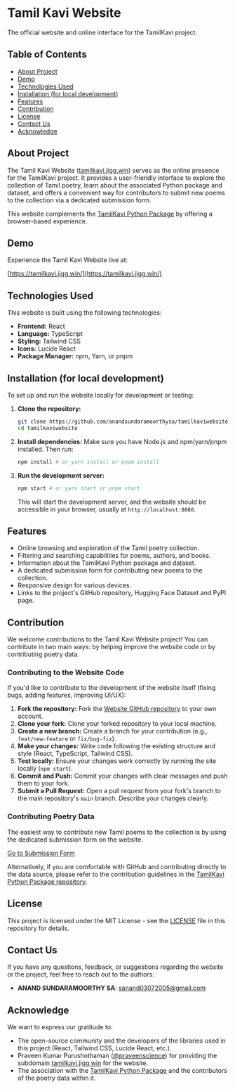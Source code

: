 # Tamil Kavi Website

The official website and online interface for the TamilKavi project.

## Table of Contents

- [About Project](#about-project)
- [Demo](#demo)
- [Technologies Used](#technologies-used)
- [Installation (for local development)](#installation-for-local-development)
- [Features](#features)
- [Contribution](#contribution)
- [License](#license)
- [Contact Us](#contact-us)
- [Acknowledge](#acknowledge)

## About Project

The Tamil Kavi Website ([tamilkavi.jigg.win](https://tamilkavi.jigg.win)) serves as the online presence for the TamilKavi project. It provides a user-friendly interface to explore the collection of Tamil poetry, learn about the associated Python package and dataset, and offers a convenient way for contributors to submit new poems to the collection via a dedicated submission form.

This website complements the [TamilKavi Python Package](https://github.com/anandsundaramoorthysa/tamilkavi) by offering a browser-based experience.

## Demo

Experience the Tamil Kavi Website live at:

[https://tamilkavi.jigg.win/](https://tamilkavi.jigg.win/)

## Technologies Used

This website is built using the following technologies:

* **Frontend:** React
* **Language:** TypeScript
* **Styling:** Tailwind CSS
* **Icons:** Lucide React
* **Package Manager:** npm, Yarn, or pnpm

## Installation (for local development)

To set up and run the website locally for development or testing:

1.  **Clone the repository:**
    ```bash
    git clone https://github.com/anandsundaramoorthysa/tamilkaviwebsite.git
    cd tamilkaviwebsite 
    ```
2.  **Install dependencies:** Make sure you have Node.js and npm/yarn/pnpm installed. Then run:
    ```bash
    npm install # or yarn install or pnpm install
    ```
3.  **Run the development server:**
    ```bash
    npm start # or yarn start or pnpm start
    ```
    This will start the development server, and the website should be accessible in your browser, usually at `http://localhost:8080`.

## Features

* Online browsing and exploration of the Tamil poetry collection.
* Filtering and searching capabilities for poems, authors, and books.
* Information about the TamilKavi Python package and dataset.
* A dedicated submission form for contributing new poems to the collection.
* Responsive design for various devices.
* Links to the project's GitHub repository, Hugging Face Dataset and PyPI page.

## Contribution

We welcome contributions to the Tamil Kavi Website project! You can contribute in two main ways: by helping improve the website code or by contributing poetry data.

### Contributing to the Website Code

If you'd like to contribute to the development of the website itself (fixing bugs, adding features, improving UI/UX):

1.  **Fork the repository:** Fork the [Website GitHub repository](https://github.com/anandsundaramoorthysa/tamilkaviwebsite) to your own account.
2.  **Clone your fork:** Clone your forked repository to your local machine.
3.  **Create a new branch:** Create a branch for your contribution (e.g., `feat/new-feature` or `fix/bug-fix`).
4.  **Make your changes:** Write code following the existing structure and style (React, TypeScript, Tailwind CSS).
5.  **Test locally:** Ensure your changes work correctly by running the site locally (`npm start`).
6.  **Commit and Push:** Commit your changes with clear messages and push them to your fork.
7.  **Submit a Pull Request:** Open a pull request from your fork's branch to the main repository's `main` branch. Describe your changes clearly.

### Contributing Poetry Data

The easiest way to contribute new Tamil poems to the collection is by using the dedicated submission form on the website.

[Go to Submission Form](https://forms.gle/RWFyJnJLLsaS6N8X9)

Alternatively, if you are comfortable with GitHub and contributing directly to the data source, please refer to the contribution guidelines in the [TamilKavi Python Package repository](https://github.com/anandsundaramoorthysa/tamilkavi).

## License

This project is licensed under the MIT License - see the [LICENSE](LICENSE) file in this repository for details.

## Contact Us

If you have any questions, feedback, or suggestions regarding the website or the project, feel free to reach out to the authors:

* **ANAND SUNDARAMOORTHY SA**: [sanand03072005@gmail.com](mailto:sanand03072005@gmail.com?subject=Question%20about%20Tamil%20Kavi%20Website&body=Dear%20Authors%2C%0A%0AI%20have%20a%20question%20regarding%20the%20Tamil%20Kavi%20website%20at%20tamilkavi.jigg.win%2E%0A%0A%5BYour%20Question%20Here%5D%0A%0AThank%20you%21%0A%5BYour%20Name%5D)

## Acknowledge

We want to express our gratitude to:

* The open-source community and the developers of the libraries used in this project (React, Tailwind CSS, Lucide React, etc.).
* Praveen Kumar Purushothaman ([@praveenscience](https://github.com/praveenscience)) for providing the subdomain [tamilkavi.jigg.win](https://tamilkavi.jigg.win) for the website.
* The association with the [TamilKavi Python Package](https://github.com/anandsundaramoorthysa/tamilkavi) and the contributors of the poetry data within it.
